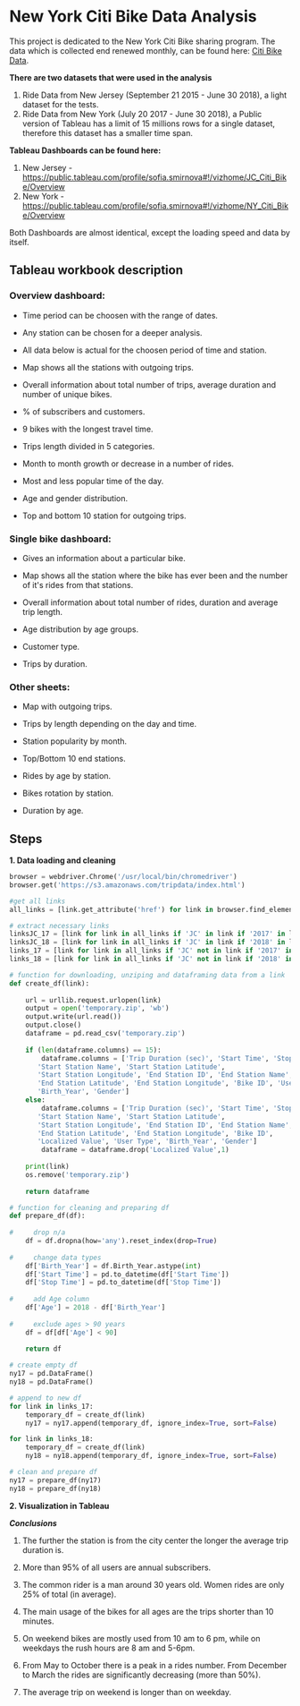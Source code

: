 # New York Citi Bike Data Analysis

This project is dedicated to the New York Citi Bike sharing program. The data which is collected end renewed monthly, can be found here: [Citi Bike Data](https://www.citibikenyc.com/system-data).

**There are two datasets that were used in the analysis**
1. Ride Data from New Jersey (September 21 2015 - June 30 2018), a light dataset for the tests.
2. Ride Data from New York (July 20 2017 - June 30 2018), a Public version of Tableau has a limit of 15 millions rows for a single dataset, therefore this dataset has a smaller time span.

**Tableau Dashboards can be found here:**
1. New Jersey - https://public.tableau.com/profile/sofia.smirnova#!/vizhome/JC_Citi_Bike/Overview
2. New York - https://public.tableau.com/profile/sofia.smirnova#!/vizhome/NY_Citi_Bike/Overview

Both Dashboards are almost identical, except the loading speed and data by itself.

## Tableau workbook description

### Overview dashboard:

* Time period can be choosen with the range of dates.

* Any station can be chosen for a deeper analysis.

* All data below is actual for the choosen period of time and station.

* Map shows all the stations with outgoing trips.

* Overall information about total number of trips, average duration and number of unique bikes.

* % of subscribers and customers.

* 9 bikes with the longest travel time.

* Trips length divided in 5 categories.

* Month to month growth or decrease in a number of rides.

* Most and less popular time of the day.

* Age and gender distribution.

* Top and bottom 10 station for outgoing trips.

### Single bike dashboard:

* Gives an information about a particular bike.

* Map shows all the station where the bike has ever been and the number of it's rides from that stations.

* Overall information about total number of rides, duration and average trip length.

* Age distribution by age groups.

* Customer type.

* Trips by duration.

### Other sheets:

* Map with outgoing trips.

* Trips by length depending on the day and time.

* Station popularity by month.

* Top/Bottom 10 end stations.

* Rides by age by station.

* Bikes rotation by station.

* Duration by age.


## Steps

**1. Data loading and cleaning**

```python
browser = webdriver.Chrome('/usr/local/bin/chromedriver')
browser.get('https://s3.amazonaws.com/tripdata/index.html')
```
```python
#get all links
all_links = [link.get_attribute('href') for link in browser.find_elements_by_tag_name('a')]
```
```python
# extract necessary links
linksJC_17 = [link for link in all_links if 'JC' in link if '2017' in link]
linksJC_18 = [link for link in all_links if 'JC' in link if '2018' in link]
links_17 = [link for link in all_links if 'JC' not in link if '2017' in link]
links_18 = [link for link in all_links if 'JC' not in link if '2018' in link]
```
```python
# function for downloading, unziping and dataframing data from a link
def create_df(link):
    
    url = urllib.request.urlopen(link)
    output = open('temporary.zip', 'wb')    
    output.write(url.read())
    output.close()
    dataframe = pd.read_csv('temporary.zip')
    
    if (len(dataframe.columns) == 15):
        dataframe.columns = ['Trip Duration (sec)', 'Start Time', 'Stop Time', 'Start Station ID',
       'Start Station Name', 'Start Station Latitude',
       'Start Station Longitude', 'End Station ID', 'End Station Name',
       'End Station Latitude', 'End Station Longitude', 'Bike ID', 'User Type',
       'Birth_Year', 'Gender']
    else:
        dataframe.columns = ['Trip Duration (sec)', 'Start Time', 'Stop Time', 'Start Station ID',
       'Start Station Name', 'Start Station Latitude',
       'Start Station Longitude', 'End Station ID', 'End Station Name',
       'End Station Latitude', 'End Station Longitude', 'Bike ID',
       'Localized Value', 'User Type', 'Birth_Year', 'Gender']
        dataframe = dataframe.drop('Localized Value',1)
        
    print(link)
    os.remove('temporary.zip')
    
    return dataframe
```

```python
# function for cleaning and preparing df
def prepare_df(df):
    
#     drop n/a
    df = df.dropna(how='any').reset_index(drop=True)
    
#     change data types
    df['Birth_Year'] = df.Birth_Year.astype(int)
    df['Start Time'] = pd.to_datetime(df['Start Time'])
    df['Stop Time'] = pd.to_datetime(df['Stop Time'])
    
#     add Age column
    df['Age'] = 2018 - df['Birth_Year']
    
#     exclude ages > 90 years
    df = df[df['Age'] < 90]
    
    return df
```
```python
# create empty df
ny17 = pd.DataFrame()
ny18 = pd.DataFrame()
```

```python
# append to new df
for link in links_17:
    temporary_df = create_df(link)
    ny17 = ny17.append(temporary_df, ignore_index=True, sort=False)

for link in links_18:
    temporary_df = create_df(link)
    ny18 = ny18.append(temporary_df, ignore_index=True, sort=False)
```

```python
# clean and prepare df
ny17 = prepare_df(ny17)
ny18 = prepare_df(ny18)
```

**2. Visualization in Tableau**

***Conclusions***

1. The further the station is from the city center the longer the average trip duration is.

2. More than 95% of all users are annual subscribers.

3. The common rider is a man around 30 years old. Women rides are only 25% of total (in average).

4. The main usage of the bikes for all ages are the trips shorter than 10 minutes.

5. On weekend bikes are mostly used from 10 am to 6 pm, while on weekdays the rush hours are 8 am and 5-6pm.

6. From May to October there is a peak in a rides number. From December to March the rides are significantly decreasing (more than 50%).

7. The average trip on weekend is longer than on weekday.

